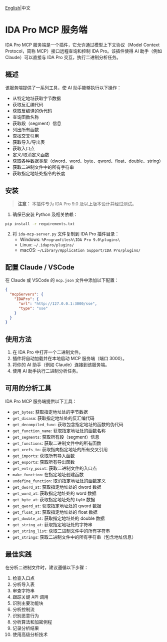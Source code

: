 [English](README.md)|中文

# IDA Pro MCP 服务端

IDA Pro MCP 服务端是一个插件，它允许通过模型上下文协议（Model Context Protocol，简称 MCP）接口远程查询和控制 IDA Pro。该插件使得 AI 助手（例如 Claude）可以直接与 IDA Pro 交互，执行二进制分析任务。

## 概述

该服务端提供了一系列工具，使 AI 助手能够执行以下操作：

- 从特定地址获取字节数据
- 获取反汇编代码
- 获取反编译的伪代码
- 查询函数名称
- 获取段（segment）信息
- 列出所有函数
- 查找交叉引用
- 获取导入/导出表
- 获取入口点
- 定义/取消定义函数
- 获取各种数据类型（dword、word、byte、qword、float、double、string）
- 获取二进制文件中的所有字符串
- 获取指定地址处指令的长度

## 安装

> **注意：** 本插件专为 IDA Pro 9.0 及以上版本设计并经过测试。

1. 确保已安装 Python 及相关依赖：

```bash
pip install -r requirements.txt
```

2. 将 `ida-mcp-server.py` 文件复制到 IDA Pro 插件目录：
   - Windows: `%Programfiles%\IDA Pro 9.0\plugins\`
   - Linux: `~/.idapro/plugins/`
   - macOS: `~/Library/Application Support/IDA Pro/plugins/`

## 配置 Claude / VSCode

在 Claude 或 VSCode 的 `mcp.json` 文件中添加以下配置：

```json
{
  "mcpServers": {
    "IDAPro": {
      "url": "http://127.0.0.1:3000/sse",
      "type": "sse"
    }
  }
}
```

## 使用方法

1. 在 IDA Pro 中打开一个二进制文件。
2. 插件将自动加载并在本地启动 MCP 服务端（端口 3000）。
3. 将你的 AI 助手（例如 Claude）连接到该服务端。
4. 使用 AI 助手执行二进制分析任务。

## 可用的分析工具

IDA Pro MCP 服务端提供以下工具：

- `get_bytes`: 获取指定地址处的字节数据
- `get_disasm`: 获取指定地址处的反汇编代码
- `get_decompiled_func`: 获取包含指定地址的函数的伪代码
- `get_function_name`: 获取指定地址处的函数名称
- `get_segments`: 获取所有段（segment）信息
- `get_functions`: 获取二进制文件中的所有函数
- `get_xrefs_to`: 获取指向指定地址的所有交叉引用
- `get_imports`: 获取所有导入函数
- `get_exports`: 获取所有导出函数
- `get_entry_point`: 获取二进制文件的入口点
- `make_function`: 在指定地址创建函数
- `undefine_function`: 取消指定地址处的函数定义
- `get_dword_at`: 获取指定地址处的 dword 数据
- `get_word_at`: 获取指定地址处的 word 数据
- `get_byte_at`: 获取指定地址处的 byte 数据
- `get_qword_at`: 获取指定地址处的 qword 数据
- `get_float_at`: 获取指定地址处的 float 数据
- `get_double_at`: 获取指定地址处的 double 数据
- `get_string_at`: 获取指定地址处的字符串
- `get_string_list`: 获取二进制文件中的所有字符串
- `get_strings`: 获取二进制文件中的所有字符串（包含地址信息）

## 最佳实践

在分析二进制文件时，建议遵循以下步骤：

1. 检查入口点
2. 分析导入表
3. 审查字符串
4. 跟踪关键 API 调用
5. 识别主要功能块
6. 分析控制流
7. 识别恶意行为
8. 分析算法和加密例程
9. 记录分析结果
10. 使用高级分析技术

